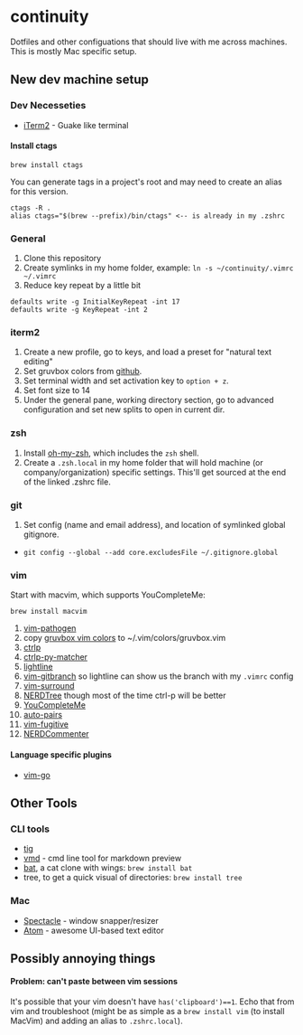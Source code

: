 # continuity
Dotfiles and other configuations that should live with me across machines. This is mostly Mac specific setup.

## New dev machine setup
### Dev Necesseties
* [iTerm2](https://www.iterm2.com) - Guake like terminal

#### Install ctags
```
brew install ctags
```
You can generate tags in a project's root and may need to create an alias for this version.
```
ctags -R .
alias ctags="$(brew --prefix)/bin/ctags" <-- is already in my .zshrc
```
### General 
1. Clone this repository 
2. Create symlinks in my home folder, example: `ln -s ~/continuity/.vimrc ~/.vimrc`
3. Reduce key repeat by a little bit
```
defaults write -g InitialKeyRepeat -int 17
defaults write -g KeyRepeat -int 2
```

### iterm2
1. Create a new profile, go to keys, and load a preset for "natural text editing" 
2. Set gruvbox colors from [github](https://github.com/morhetz/gruvbox-contrib).
3. Set terminal width and set activation key to `option + z`.
4. Set font size to 14
5. Under the general pane, working directory section, go to advanced configuration and set new splits to open in current dir.

### zsh
1. Install [oh-my-zsh](https://github.com/robbyrussell/oh-my-zsh), which includes the `zsh` shell.
2. Create a `.zsh.local` in my home folder that will hold machine (or company/organization) specific settings. This'll get sourced at the end of the linked .zshrc file.

### git
1. Set config (name and email address), and location of symlinked global gitignore.
* `git config --global --add core.excludesFile ~/.gitignore.global`

### vim
Start with macvim, which supports YouCompleteMe:

`brew install macvim`

1. [vim-pathogen](https://github.com/tpope/vim-pathogen)
2. copy [gruvbox vim colors](https://github.com/morhetz/gruvbox) to ~/.vim/colors/gruvbox.vim
3. [ctrlp](https://github.com/ctrlpvim/ctrlp.vim)
4. [ctrlp-py-matcher](https://github.com/FelikZ/ctrlp-py-matcher)
5. [lightline](https://github.com/itchyny/lightline.vim)
6. [vim-gitbranch](https://github.com/itchyny/vim-gitbranch) so lightline can show us the branch with my `.vimrc` config
7. [vim-surround](https://github.com/tpope/vim-surround)
8. [NERDTree](https://github.com/scrooloose/nerdtree) though most of the time ctrl-p will be better
9. [YouCompleteMe](https://github.com/ycm-core/YouCompleteMe)
10. [auto-pairs](https://github.com/jiangmiao/auto-pairs)
11. [vim-fugitive](https://github.com/tpope/vim-fugitive)
12. [NERDCommenter](https://github.com/scrooloose/nerdcommenter)

#### Language specific plugins
* [vim-go](https://github.com/fatih/vim-go)

## Other Tools 
### CLI tools
* [tig](https://github.com/jonas/tig)
* [vmd](https://github.com/yoshuawuyts/vmd) - cmd line tool for markdown preview 
* [bat](https://github.com/sharkdp/bat), a cat clone with wings: `brew install bat`
* tree, to get a quick visual of directories: `brew install tree`

### Mac
* [Spectacle](https://www.spectacleapp.com/) - window snapper/resizer
* [Atom](https://atom.io/) - awesome UI-based text editor 

## Possibly annoying things
#### Problem: can't paste between vim sessions
It's possible that your vim doesn't have `has('clipboard')==1`. Echo that from vim and troubleshoot (might be as simple as a `brew install vim` (to install MacVim) and adding an alias to `.zshrc.local`).

